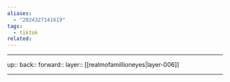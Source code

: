 ```yaml
---
aliases:
  - "2024327141619"
tags:
  - tiktok
related:
---
```




***

up:: 
back:: 
forward:: 
layer:: [[realmofamillioneyes|layer-006]]

***
